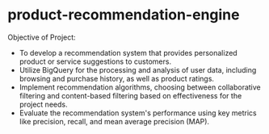 # product-recommendation-engine

Objective of Project:

- To develop a recommendation system that provides personalized product or service suggestions to customers.
- Utilize BigQuery for the processing and analysis of user data, including browsing and purchase history, as well as product ratings.
- Implement recommendation algorithms, choosing between collaborative filtering and content-based filtering based on effectiveness for the project needs.
- Evaluate the recommendation system's performance using key metrics like precision, recall, and mean average precision (MAP).
